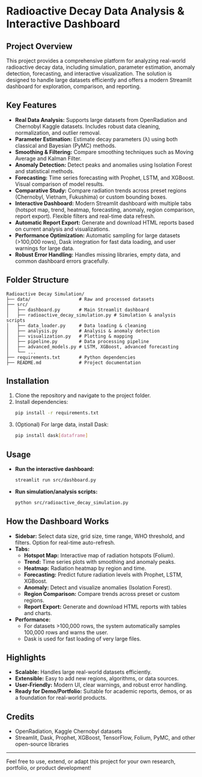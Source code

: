 

# Radioactive Decay Data Analysis & Interactive Dashboard

## Project Overview
This project provides a comprehensive platform for analyzing real-world radioactive decay data, including simulation, parameter estimation, anomaly detection, forecasting, and interactive visualization. The solution is designed to handle large datasets efficiently and offers a modern Streamlit dashboard for exploration, comparison, and reporting.

## Key Features
- **Real Data Analysis:** Supports large datasets from OpenRadiation and Chernobyl Kaggle datasets. Includes robust data cleaning, normalization, and outlier removal.
- **Parameter Estimation:** Estimate decay parameters (λ) using both classical and Bayesian (PyMC) methods.
- **Smoothing & Filtering:** Compare smoothing techniques such as Moving Average and Kalman Filter.
- **Anomaly Detection:** Detect peaks and anomalies using Isolation Forest and statistical methods.
- **Forecasting:** Time series forecasting with Prophet, LSTM, and XGBoost. Visual comparison of model results.
- **Comparative Study:** Compare radiation trends across preset regions (Chernobyl, Vietnam, Fukushima) or custom bounding boxes.
- **Interactive Dashboard:** Modern Streamlit dashboard with multiple tabs (hotspot map, trend, heatmap, forecasting, anomaly, region comparison, report export). Flexible filters and real-time data refresh.
- **Automatic Report Export:** Generate and download HTML reports based on current analysis and visualizations.
- **Performance Optimization:** Automatic sampling for large datasets (>100,000 rows), Dask integration for fast data loading, and user warnings for large data.
- **Robust Error Handling:** Handles missing libraries, empty data, and common dashboard errors gracefully.

## Folder Structure
```
Radioactive Decay Simulation/
├── data/                  # Raw and processed datasets
├── src/
│   ├── dashboard.py       # Main Streamlit dashboard
│   ├── radioactive_decay_simulation.py # Simulation & analysis scripts
│   ├── data_loader.py     # Data loading & cleaning
│   ├── analysis.py        # Analysis & anomaly detection
│   ├── visualization.py   # Plotting & mapping
│   ├── pipeline.py        # Data processing pipeline
│   ├── advanced_models.py # LSTM, XGBoost, advanced forecasting
│   └── ...
├── requirements.txt       # Python dependencies
├── README.md              # Project documentation
```

## Installation
1. Clone the repository and navigate to the project folder.
2. Install dependencies:
   ```bash
   pip install -r requirements.txt
   ```
3. (Optional) For large data, install Dask:
   ```bash
   pip install dask[dataframe]
   ```

## Usage
- **Run the interactive dashboard:**
  ```bash
  streamlit run src/dashboard.py
  ```
- **Run simulation/analysis scripts:**
  ```bash
  python src/radioactive_decay_simulation.py
  ```

## How the Dashboard Works
- **Sidebar:** Select data size, grid size, time range, WHO threshold, and filters. Option for real-time auto-refresh.
- **Tabs:**
  - **Hotspot Map:** Interactive map of radiation hotspots (Folium).
  - **Trend:** Time series plots with smoothing and anomaly peaks.
  - **Heatmap:** Radiation heatmap by region and time.
  - **Forecasting:** Predict future radiation levels with Prophet, LSTM, XGBoost.
  - **Anomaly:** Detect and visualize anomalies (Isolation Forest).
  - **Region Comparison:** Compare trends across preset or custom regions.
  - **Report Export:** Generate and download HTML reports with tables and charts.
- **Performance:**
  - For datasets >100,000 rows, the system automatically samples 100,000 rows and warns the user.
  - Dask is used for fast loading of very large files.

## Highlights
- **Scalable:** Handles large real-world datasets efficiently.
- **Extensible:** Easy to add new regions, algorithms, or data sources.
- **User-Friendly:** Modern UI, clear warnings, and robust error handling.
- **Ready for Demo/Portfolio:** Suitable for academic reports, demos, or as a foundation for real-world products.

## Credits
- OpenRadiation, Kaggle Chernobyl datasets
- Streamlit, Dask, Prophet, XGBoost, TensorFlow, Folium, PyMC, and other open-source libraries

---
Feel free to use, extend, or adapt this project for your own research, portfolio, or product development! 
